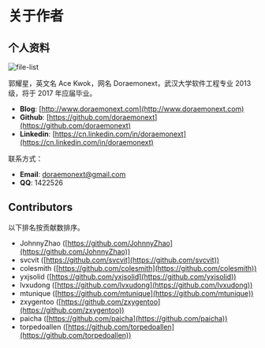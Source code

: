 # 关于作者

## 个人资料

![file-list](/img/author.jpeg)

郭耀星，英文名 Ace Kwok，网名 Doraemonext，武汉大学软件工程专业 2013 级，将于 2017 年应届毕业。

* **Blog**: [http://www.doraemonext.com](http://www.doraemonext.com)
* **Github**: [https://github.com/doraemonext](https://github.com/doraemonext)
* **Linkedin**: [https://cn.linkedin.com/in/doraemonext](https://cn.linkedin.com/in/doraemonext)

联系方式：

* **Email**: [doraemonext@gmail.com](mailto:doraemonext@gmail.com)
* **QQ**: 1422526

## Contributors

以下排名按贡献数排序。

* JohnnyZhao ([https://github.com/JohnnyZhao](https://github.com/JohnnyZhao))
* svcvit ([https://github.com/svcvit](https://github.com/svcvit))
* colesmith ([https://github.com/colesmith](https://github.com/colesmith))
* yxjsolid ([https://github.com/yxjsolid](https://github.com/yxjsolid))
* lvxudong ([https://github.com/lvxudong](https://github.com/lvxudong))
* mtunique ([https://github.com/mtunique](https://github.com/mtunique))
* zxygentoo ([https://github.com/zxygentoo](https://github.com/zxygentoo))
* paicha ([https://github.com/paicha](https://github.com/paicha))
* torpedoallen ([https://github.com/torpedoallen](https://github.com/torpedoallen))

